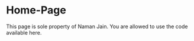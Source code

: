 # Home-Page
This page is sole property of Naman Jain. You are allowed to use the code available here.
